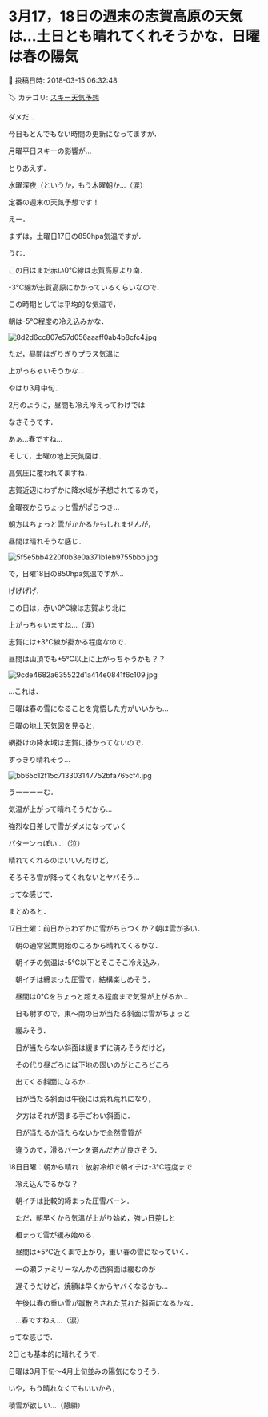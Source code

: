 # 3月17，18日の週末の志賀高原の天気は…土日とも晴れてくれそうかな．日曜は春の陽気

📅 投稿日時: 2018-03-15 06:32:48

🏷️ カテゴリ: [スキー天気予想](c6554f5c3c106093b511a8daae23757e8.md)

ダメだ…


今日もとんでもない時間の更新になってますが．


月曜平日スキーの影響が…





とりあえず．


水曜深夜（というか，もう木曜朝か…（涙）


定番の週末の天気予想です！





えー．


まずは，土曜日17日の850hpa気温ですが．


うむ．


この日はまだ赤い0℃線は志賀高原より南．


-3℃線が志賀高原にかかっているくらいなので．


この時期としては平均的な気温で，


朝は-5℃程度の冷え込みかな．




![8d2d6cc807e57d056aaaff0ab4b8cfc4.jpg](images/8d2d6cc807e57d056aaaff0ab4b8cfc4.jpg)




ただ，昼間はぎりぎりプラス気温に


上がっちゃいそうかな…


やはり3月中旬．


2月のように，昼間も冷え冷えってわけでは


なさそうです．


あぁ…春ですね…





そして，土曜の地上天気図は．


高気圧に覆われてますね．


志賀近辺にわずかに降水域が予想されてるので，


金曜夜からちょっと雪がぱらつき…


朝方はちょっと雲がかかるかもしれませんが，


昼間は晴れそうな感じ．




![5f5e5bb4220f0b3e0a371b1eb9755bbb.jpg](images/5f5e5bb4220f0b3e0a371b1eb9755bbb.jpg)







で，日曜18日の850hpa気温ですが…


げげげげ．


この日は，赤い0℃線は志賀より北に


上がっちゃいますね…（涙）


志賀には+3℃線が掛かる程度なので．


昼間は山頂でも+5℃以上に上がっちゃうかも？？




![9cde4682a635522d1a414e0841f6c109.jpg](images/9cde4682a635522d1a414e0841f6c109.jpg)




…これは．


日曜は春の雪になることを覚悟した方がいいかも…





日曜の地上天気図を見ると．


網掛けの降水域は志賀に掛かってないので．


すっきり晴れそう…




![bb65c12f15c713303147752bfa765cf4.jpg](images/bb65c12f15c713303147752bfa765cf4.jpg)




うーーーーむ．


気温が上がって晴れそうだから…


強烈な日差しで雪がダメになっていく


パターンっぽい…（泣）


晴れてくれるのはいいんだけど，


そろそろ雪が降ってくれないとヤバそう…





ってな感じで．


まとめると．





17日土曜：前日からわずかに雪がちらつくか？朝は雲が多い．


　朝の通常営業開始のころから晴れてくるかな．


　朝イチの気温は-5℃以下とそこそこ冷え込み，


　朝イチは締まった圧雪で，結構楽しめそう．


　昼間は0℃をちょっと超える程度まで気温が上がるか…


　日も射すので，東～南の日が当たる斜面は雪がちょっと


　緩みそう．


　日が当たらない斜面は緩まずに済みそうだけど，


　その代り昼ごろには下地の固いのがところどころ


　出てくる斜面になるか…


　日が当たる斜面は午後には荒れ荒れになり，


　夕方はそれが固まる手ごわい斜面に．


　日が当たるか当たらないかで全然雪質が


　違うので，滑るバーンを選んだ方が良さそう．





18日日曜：朝から晴れ！放射冷却で朝イチは-3℃程度まで


　冷え込んでるかな？


　朝イチは比較的締まった圧雪バーン．


　ただ，朝早くから気温が上がり始め，強い日差しと


　相まって雪が緩み始める．


　昼間は+5℃近くまで上がり，重い春の雪になっていく．


　一の瀬ファミリーなんかの西斜面は緩むのが


　遅そうだけど，焼額は早くからヤバくなるかも…


　午後は春の重い雪が蹴散らされた荒れた斜面になるかな．


　…春ですねぇ…（涙）





ってな感じで．


2日とも基本的に晴れそうで．


日曜は3月下旬～4月上旬並みの陽気になりそう．





いや，もう晴れなくてもいいから，


積雪が欲しい…（懇願）
